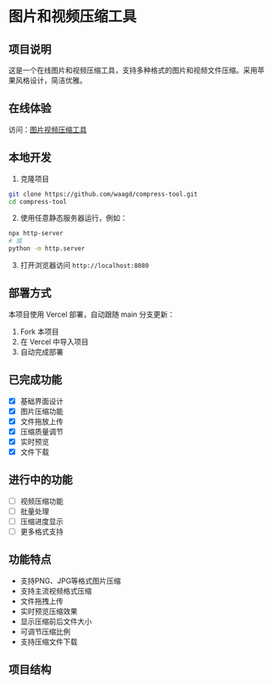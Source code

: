 # 图片和视频压缩工具

## 项目说明
这是一个在线图片和视频压缩工具，支持多种格式的图片和视频文件压缩。采用苹果风格设计，简洁优雅。

## 在线体验
访问：[图片视频压缩工具](https://waagd.github.io/compress-tool/)

## 本地开发
1. 克隆项目
```bash
git clone https://github.com/waagd/compress-tool.git
cd compress-tool
```

2. 使用任意静态服务器运行，例如：
```bash
npx http-server
# 或
python -m http.server
```

3. 打开浏览器访问 `http://localhost:8080`

## 部署方式
本项目使用 Vercel 部署，自动跟随 main 分支更新：
1. Fork 本项目
2. 在 Vercel 中导入项目
3. 自动完成部署

## 已完成功能
- [x] 基础界面设计
- [x] 图片压缩功能
- [x] 文件拖放上传
- [x] 压缩质量调节
- [x] 实时预览
- [x] 文件下载

## 进行中的功能
- [ ] 视频压缩功能
- [ ] 批量处理
- [ ] 压缩进度显示
- [ ] 更多格式支持

## 功能特点
- 支持PNG、JPG等格式图片压缩
- 支持主流视频格式压缩
- 文件拖拽上传
- 实时预览压缩效果
- 显示压缩前后文件大小
- 可调节压缩比例
- 支持压缩文件下载

## 项目结构